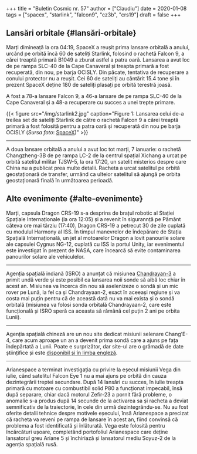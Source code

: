 +++
title = "Buletin Cosmic nr. 57"
author = ["Claudiu"]
date = 2020-01-08
tags = ["spacex", "starlink", "falcon9", "cz3b", "crs19"]
draft = false
+++

## Lansări orbitale {#lansări-orbitale}

Marți dimineață la ora 04:19, SpaceX a reușit prima lansare orbitală a anului, urcând pe orbită încă 60 de sateliți Starlink, folosind o rachetă Falcon 9, a cărei treaptă primară B1049 a zburat astfel a patra oară. Lansarea a avut loc de pe rampa SLC-40 de la Cape Canaveral și treapta primară a fost recuperată, din nou, pe barja OCISLY. Din păcate, tentativa de recuperare a conului protector nu a reușit. Cei 60 de sateliți au cântărit 15.4 tone și în prezent SpaceX deține 180 de sateliți plasați pe orbită terestră joasă.

A fost a 78-a lansare Falcon 9, a 46-a lansare de pe rampa SLC-40 de la Cape Canaveral și a 48-a recuperare cu succes a unei trepte primare.

{{< figure src="/img/starlink2.jpg" caption="Figure 1: Lansarea celui de-a treilea set de sateliți Starlink de către o rachetă Falcon 9 a cărei treaptă primară a fost folosită pentru a patra oară și recuperată din nou pe barja OCISLY (_Sursa foto_: [SpaceX](https://www.flickr.com/photos/spacex/49347368496/))" >}}

---

A doua lansare orbitală a anului a avut loc tot marți, 7 ianuarie: o rachetă Changzheng-3B de pe rampa LC-2 de la centrul spațial Xichang a urcat pe orbită satelitul militar TJSW-5, la ora 17:20, un satelit misterios despre care China nu a publicat prea multe detalii. Racheta a urcat satelitul pe orbită geostaționară de transfer, urmând ca ulteior satelitul să ajungă pe orbita geostaționară finală în următoarea perioadă.


## Alte evenimente {#alte-evenimente}

Marți, capsula Dragon CRS-19 s-a desprins de brațul robotic al Stației Spațiale Internaționale (la ora 12:05) și a revenit în sigurannță pe Pământ câteva ore mai târziu (17:40). Dragon CRS-19 a petrecut 30 de zile cuplată cu modulul Harmony al ISS. În timpul manevrelor de îndepărare de Stația Spațială Internațională, un jet al motoarelor Dragon a lovit panourile solare ale capsulei Cygnus NG-12, cuplată cu ISS la portul Unity, iar evenimentul este investigat în prezent de NASA, care încearcă să evite contaminarea panourilor solare ale vehiculelor.

---

Agenția spațială indiană (ISRO)  a anunțat că misiunea [Chandrayan-3](https://www.bbc.com/news/world-asia-india-50965778) a primit undă verde și este posibil ca lansarea noii sonde să aibă loc chiar în acest an. Misiunea va încerca din nou să aselenizeze o sondă și un mic rover pe Lună, la fel ca și Chandrayaan-2, exact în aceeași regiune și va costa mai puțin pentru că de această dată nu va mai exista și o sondă orbitală (misiunea va folosi sonda orbitală Chandrayaan-2, care este funcțională și ISRO speră ca aceasta să rămână cel puțin 2 ani pe orbita Lunii).

---

Agenția spațială chineză are un nou site dedicat misiunii selenare Chang’E-4, care acum aproape un an a devenit prima sondă care a ajuns pe fața îndepărtată a Lunii. Poate e surprizător, dar site-ul are o grămadă de date științifice și este [disponibil și în limba engleză](http://moon.bao.ac.cn/index%5Fen.jsp).

---

Arianespace a terminat investigația cu privire la eșecul misiunii Vega din iulie, când satelitul Falcon Eye 1 nu a mai ajuns pe orbită din cauza dezintegrării treptei secundare. După 14 lansări cu succes, în iulie treapta primară cu motoare cu combustibil solid P80 a funcționat impecabil, însă după separare, chiar dacă motorul Zefir-23 a pornit fără probleme, o anomalie s-a produs după 14 secunde de la activarea sa și racheta a deviat semnificativ de la traiectorie, în cele din urmă dezintegrându-se. Nu au fost oferite detalii tehnice despre motivele eșecului, însă Arianespace a precizat că racheta va reveni pe rampa de lansare în acest an, fiind convinsă că problema a fost identificată și înlăturată. Vega este folosită pentru încărcături ușoare, completând portofoliul Arianespace care deține lansatorul greu Ariane 5 și închiriază și lansatorul mediu Soyuz-2 de la agenția spațială rusă.